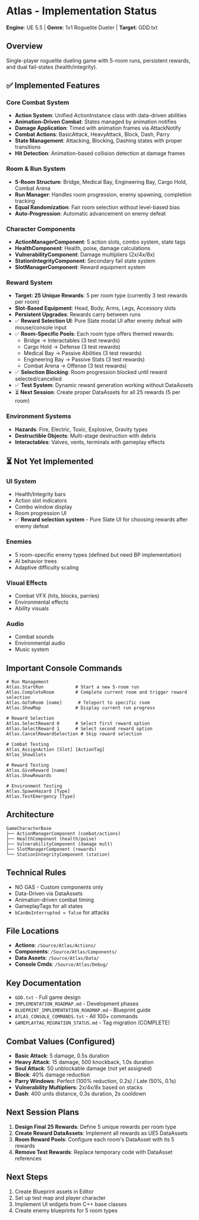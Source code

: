 # Atlas - Implementation Status

**Engine**: UE 5.5 | **Genre**: 1v1 Roguelite Dueler | **Target**: GDD.txt

## Overview
Single-player roguelite dueling game with 5-room runs, persistent rewards, and dual fail-states (health/integrity).

## ✅ Implemented Features

### Core Combat System
- **Action System**: Unified ActionInstance class with data-driven abilities
- **Animation-Driven Combat**: States managed by animation notifies
- **Damage Application**: Timed with animation frames via AttackNotify
- **Combat Actions**: BasicAttack, HeavyAttack, Block, Dash, Parry
- **State Management**: Attacking, Blocking, Dashing states with proper transitions
- **Hit Detection**: Animation-based collision detection at damage frames

### Room & Run System
- **5-Room Structure**: Bridge, Medical Bay, Engineering Bay, Cargo Hold, Combat Arena
- **Run Manager**: Handles room progression, enemy spawning, completion tracking
- **Equal Randomization**: Fair room selection without level-based bias
- **Auto-Progression**: Automatic advancement on enemy defeat

### Character Components
- **ActionManagerComponent**: 5 action slots, combo system, state tags
- **HealthComponent**: Health, poise, damage calculations
- **VulnerabilityComponent**: Damage multipliers (2x/4x/8x)
- **StationIntegrityComponent**: Secondary fail state system
- **SlotManagerComponent**: Reward equipment system

### Reward System
- **Target: 25 Unique Rewards**: 5 per room type (currently 3 test rewards per room)
- **Slot-Based Equipment**: Head, Body, Arms, Legs, Accessory slots
- **Persistent Upgrades**: Rewards carry between runs
- ✅ **Reward Selection UI**: Pure Slate modal UI after enemy defeat with mouse/console input
- ✅ **Room-Specific Pools**: Each room type offers themed rewards:
  - Bridge → Interactables (3 test rewards)
  - Cargo Hold → Defense (3 test rewards)
  - Medical Bay → Passive Abilities (3 test rewards)
  - Engineering Bay → Passive Stats (3 test rewards)
  - Combat Arena → Offense (3 test rewards)
- ✅ **Selection Blocking**: Room progression blocked until reward selected/cancelled
- ✅ **Test System**: Dynamic reward generation working without DataAssets
- ⏳ **Next Session**: Create proper DataAssets for all 25 rewards (5 per room)

### Environment Systems  
- **Hazards**: Fire, Electric, Toxic, Explosive, Gravity types
- **Destructible Objects**: Multi-stage destruction with debris
- **Interactables**: Valves, vents, terminals with gameplay effects

## ⏳ Not Yet Implemented

### UI System
- Health/Integrity bars
- Action slot indicators  
- Combo window display
- Room progression UI
- ✅ **Reward selection system** - Pure Slate UI for choosing rewards after enemy defeat

### Enemies
- 5 room-specific enemy types (defined but need BP implementation)
- AI behavior trees
- Adaptive difficulty scaling

### Visual Effects
- Combat VFX (hits, blocks, parries)
- Environmental effects
- Ability visuals

### Audio
- Combat sounds
- Environmental audio
- Music system

## Important Console Commands
```
# Run Management
Atlas.StartRun            # Start a new 5-room run
Atlas.CompleteRoom        # Complete current room and trigger reward selection
Atlas.GoToRoom [name]      # Teleport to specific room
Atlas.ShowMap             # Display current run progress

# Reward Selection
Atlas.SelectReward 0      # Select first reward option
Atlas.SelectReward 1      # Select second reward option
Atlas.CancelRewardSelection # Skip reward selection

# Combat Testing
Atlas_AssignAction [Slot] [ActionTag]
Atlas_ShowSlots

# Reward Testing  
Atlas.GiveReward [name]
Atlas.ShowRewards

# Environment Testing
Atlas.SpawnHazard [Type]
Atlas.TestEmergency [Type]
```

## Architecture
```
GameCharacterBase
├── ActionManagerComponent (combat/actions)
├── HealthComponent (health/poise)  
├── VulnerabilityComponent (damage mult)
├── SlotManagerComponent (rewards)
└── StationIntegrityComponent (station)
```

## Technical Rules
- NO GAS - Custom components only
- Data-Driven via DataAssets
- Animation-driven combat timing
- GameplayTags for all states
- `bCanBeInterrupted = false` for attacks

## File Locations
- **Actions**: `/Source/Atlas/Actions/`
- **Components**: `/Source/Atlas/Components/`
- **Data Assets**: `/Source/Atlas/Data/`
- **Console Cmds**: `/Source/Atlas/Debug/`

## Key Documentation
- `GDD.txt` - Full game design
- `IMPLEMENTATION_ROADMAP.md` - Development phases
- `BLUEPRINT_IMPLEMENTATION_ROADMAP.md` - Blueprint guide
- `ATLAS_CONSOLE_COMMANDS.txt` - All 100+ commands
- `GAMEPLAYTAG_MIGRATION_STATUS.md` - Tag migration (COMPLETE)

## Combat Values (Configured)
- **Basic Attack**: 5 damage, 0.5s duration
- **Heavy Attack**: 15 damage, 500 knockback, 1.0s duration  
- **Soul Attack**: 50 unblockable damage (not yet assigned)
- **Block**: 40% damage reduction
- **Parry Windows**: Perfect (100% reduction, 0.2s) / Late (50%, 0.1s)
- **Vulnerability Multipliers**: 2x/4x/8x based on stacks
- **Dash**: 400 units distance, 0.3s duration, 2s cooldown

## Next Session Plans
1. **Design Final 25 Rewards**: Define 5 unique rewards per room type
2. **Create Reward DataAssets**: Implement all rewards as UE5 DataAssets
3. **Room Reward Pools**: Configure each room's DataAsset with its 5 rewards
4. **Remove Test Rewards**: Replace temporary code with DataAsset references

## Next Steps
1. Create Blueprint assets in Editor
2. Set up test map and player character
3. Implement UI widgets from C++ base classes
4. Create enemy blueprints for 5 room types
